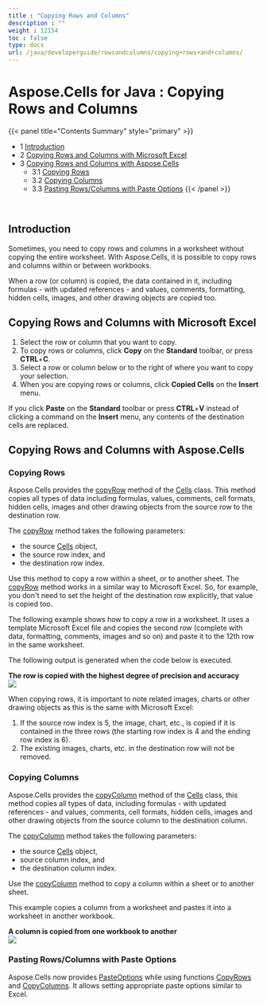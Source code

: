 ```yaml
---
title : "Copying Rows and Columns" 
description : "" 
weight : 12154 
toc : false
type: docs
url: /java/developerguide/rowsandcolumns/copying+rows+and+columns/
---
```


# Aspose.Cells for Java : Copying Rows and Columns


{{< panel title="Contents Summary" style="primary" >}}
*   1 [Introduction](#introduction)
*   2 [Copying Rows and Columns with Microsoft Excel](#copying-rows-and-columns-with-microsoft-excel)
*   3 [Copying Rows and Columns with Aspose.Cells](#copying-rows-and-columns-with-aspose.cells)
    *   3.1 [Copying Rows](#copying-rows)
    *   3.2 [Copying Columns](#copying-columns)
    *   3.3 [Pasting Rows/Columns with Paste Options](#pasting-rows/columns-with-paste-options)
{{< /panel >}}
 

 

## Introduction

Sometimes, you need to copy rows and columns in a worksheet without copying the entire worksheet. With Aspose.Cells, it is possible to copy rows and columns within or between workbooks.

When a row (or column) is copied, the data contained in it, including formulas - with updated references - and values, comments, formatting, hidden cells, images, and other drawing objects are copied too.

## Copying Rows and Columns with Microsoft Excel

1.  Select the row or column that you want to copy.
2.  To copy rows or columns, click **Copy** on the **Standard** toolbar, or press **CTRL**+**C**.
3.  Select a row or column below or to the right of where you want to copy your selection.
4.  When you are copying rows or columns, click **Copied Cells** on the **Insert** menu.

If you click **Paste** on the **Standard** toolbar or press **CTRL**+**V** instead of clicking a command on the **Insert** menu, any contents of the destination cells are replaced.

## Copying Rows and Columns with Aspose.Cells

### Copying Rows

Aspose.Cells provides the [copyRow](https://apireference.aspose.com/java/cells/com.aspose.cells/cells#copyRow(com.aspose.cells.Cells,%20int,%20int)) method of the [Cells](https://apireference.aspose.com/java/cells/com.aspose.cells/Cells) class. This method copies all types of data including formulas, values, comments, cell formats, hidden cells, images and other drawing objects from the source row to the destination row.

The [copyRow](https://apireference.aspose.com/java/cells/com.aspose.cells/cells#copyRow(com.aspose.cells.Cells,%20int,%20int)) method takes the following parameters:

*   the source [Cells](https://apireference.aspose.com/java/cells/com.aspose.cells/Cells) object,
*   the source row index, and
*   the destination row index.

Use this method to copy a row within a sheet, or to another sheet. The [copyRow](https://apireference.aspose.com/java/cells/com.aspose.cells/cells#copyRow(com.aspose.cells.Cells,%20int,%20int)) method works in a similar way to Microsoft Excel. So, for example, you don't need to set the height of the destination row explicitly, that value is copied too.

The following example shows how to copy a row in a worksheet. It uses a template Microsoft Excel file and copies the second row (complete with data, formatting, comments, images and so on) and paste it to the 12th row in the same worksheet.


The following output is generated when the code below is executed.

**The row is copied with the highest degree of precision and accuracy**  
![](https://docs2.aspose.com/cells/java/attachments/5276735/5473343.png)

When copying rows, it is important to note related images, charts or other drawing objects as this is the same with Microsoft Excel:

1.  If the source row index is 5, the image, chart, etc., is copied if it is contained in the three rows (the starting row index is 4 and the ending row index is 6).
2.  The existing images, charts, etc. in the destination row will not be removed.

### Copying Columns

Aspose.Cells provides the [copyColumn](https://apireference.aspose.com/java/cells/com.aspose.cells/cells#copyColumn(com.aspose.cells.Cells,%20int,%20int)) method of the [Cells](https://apireference.aspose.com/java/cells/com.aspose.cells/Cells) class, this method copies all types of data, including formulas - with updated references - and values, comments, cell formats, hidden cells, images and other drawing objects from the source column to the destination column.

The [copyColumn](https://apireference.aspose.com/java/cells/com.aspose.cells/cells#copyColumn(com.aspose.cells.Cells,%20int,%20int)) method takes the following parameters:

*   the source [Cells](https://apireference.aspose.com/java/cells/com.aspose.cells/Cells) object,
*   source column index, and
*   the destination column index.

Use the [copyColumn](https://apireference.aspose.com/java/cells/com.aspose.cells/cells#copyColumn(com.aspose.cells.Cells,%20int,%20int)) method to copy a column within a sheet or to another sheet.

This example copies a column from a worksheet and pastes it into a worksheet in another workbook.

**A column is copied from one workbook to another**  
![](https://docs2.aspose.com/cells/java/attachments/5276735/5473342.png)

### Pasting Rows/Columns with Paste Options

Aspose.Cells now provides [PasteOptions](https://apireference.aspose.com/java/cells/com.aspose.cells/PasteOptions) while using functions [CopyRows](https://apireference.aspose.com/java/cells/com.aspose.cells/cells#copyRows(com.aspose.cells.Cells,%20int,%20int,%20int,%20com.aspose.cells.CopyOptions,%20com.aspose.cells.PasteOptions)) and [CopyColumns](https://apireference.aspose.com/java/cells/com.aspose.cells/cells#copyColumns(com.aspose.cells.Cells,%20int,%20int,%20int,%20com.aspose.cells.PasteOptions)). It allows setting appropriate paste options similar to Excel.

